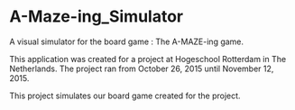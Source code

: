 # A-Maze-ing_Simulator
A visual simulator for the board game : The A-MAZE-ing game.

This application was created for a project at Hogeschool Rotterdam in The Netherlands.
The project ran from October 26, 2015 until November 12, 2015.

This project simulates our board game created for the project.
